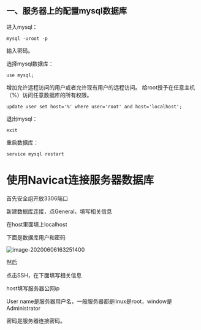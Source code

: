 ## 一、服务器上的配置mysql数据库

进入mysql：

```shell
mysql -uroot -p
```

输入密码。

选择mysql数据库：

```mysql
use mysql;
```

增加允许远程访问的用户或者允许现有用户的远程访问。
给root授予在任意主机（%）访问任意数据库的所有权限。

```mysql
update user set host='%' where user='root' and host='localhost';
```

退出mysql：

```mysql
exit
```

重启数据库：

```shell
service mysql restart
```

# 使用Navicat连接服务器数据库

首先安全组开放3306端口

新建数据库连接，点General，填写相关信息

在host里面填上localhost

下面是数据库用户和密码

![image-20200606163251400](C:\Users\sloth\AppData\Roaming\Typora\typora-user-images\image-20200606163251400.png)

然后

点击SSH，在下面填写相关信息

host填写服务器公网ip

User name是服务器用户名，一般服务器都是linux是root，window是Administrator

密码是服务器连接密码。

